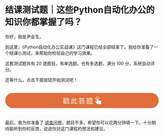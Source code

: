 # 结课测试题｜这些Python自动化办公的知识你都掌握了吗？
你好，我是尹会生。

到这里，《Python自动化办公实战课》这门课程已经全部结束了。我给你准备了一个结课小测试，来帮助你检验自己的学习效果。

这套测试题共有 20 道题目，有单选题，也有多选题，满分 100 分，系统自动评分。

还等什么，点击下面按钮开始测试吧！

[![](images/365559/28d1be62669b4f3cc01c36466bf811a4.png)](http://time.geekbang.org/quiz/intro?act_id=382&exam_id=1214)

最后，我为你准备了 [调查问卷](https://jinshuju.net/f/agBYz6)，题目不多，希望你可以花两分钟填一下。十分期待能听到你的反馈，说说你对这门课程的想法和建议。